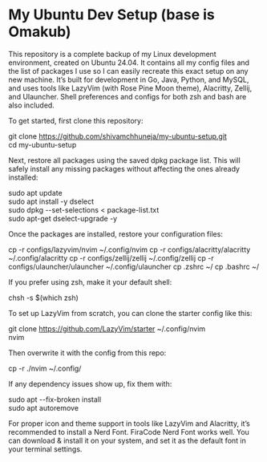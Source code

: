 # My Ubuntu Dev Setup (base is Omakub)

This repository is a complete backup of my Linux development environment, created on Ubuntu 24.04. It contains all my config files and the list of packages I use so I can easily recreate this exact setup on any new machine. It’s built for development in Go, Java, Python, and MySQL, and uses tools like LazyVim (with Rose Pine Moon theme), Alacritty, Zellij, and Ulauncher. Shell preferences and configs for both zsh and bash are also included.

To get started, first clone this repository:

git clone https://github.com/shivamchhuneja/my-ubuntu-setup.git  
cd my-ubuntu-setup

Next, restore all packages using the saved dpkg package list. This will safely install any missing packages without affecting the ones already installed:

sudo apt update  
sudo apt install -y dselect  
sudo dpkg --set-selections < package-list.txt  
sudo apt-get dselect-upgrade -y

Once the packages are installed, restore your configuration files:

cp -r configs/lazyvim/nvim ~/.config/nvim
cp -r configs/alacritty/alacritty ~/.config/alacritty
cp -r configs/zellij/zellij ~/.config/zellij
cp -r configs/ulauncher/ulauncher ~/.config/ulauncher
cp .zshrc ~/
cp .bashrc ~/

If you prefer using zsh, make it your default shell:

chsh -s $(which zsh)

To set up LazyVim from scratch, you can clone the starter config like this:

git clone https://github.com/LazyVim/starter ~/.config/nvim  
nvim

Then overwrite it with the config from this repo:

cp -r ./nvim ~/.config/

If any dependency issues show up, fix them with:

sudo apt --fix-broken install  
sudo apt autoremove

For proper icon and theme support in tools like LazyVim and Alacritty, it’s recommended to install a Nerd Font. FiraCode Nerd Font works well. You can download & install it on your system, and set it as the default font in your terminal settings.
